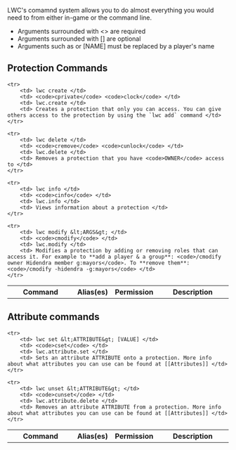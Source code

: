 LWC's comamnd system allows you to do almost everything you would need to from either in-game or the command line.

* Arguments surrounded with &lt;&gt; are required
* Arguments surrounded with [] are optional
* Arguments such as <NAME> or [NAME] must be replaced by a player's name

## Protection Commands
<table width="100%">
    <tr>
        <th width="30%">Command</td>
        <th width="15%">Alias(es)</td>
        <th width="15%">Permission</td>
        <th>Description</td>
    </tr>

    <tr>
        <td> lwc create </td>
        <td> <code>cprivate</code> <code>clock</code> </td>
        <td> lwc.create </td>
        <td> Creates a protection that only you can access. You can give others access to the protection by using the `lwc add` command </td>
    </tr>

    <tr>
        <td> lwc delete </td>
        <td> <code>cremove</code> <code>cunlock</code> </td>
        <td> lwc.delete </td>
        <td> Removes a protection that you have <code>OWNER</code> access to </td>
    </tr>

    <tr>
        <td> lwc info </td>
        <td> <code>cinfo</code> </td>
        <td> lwc.info </td>
        <td> Views information about a protection </td>
    </tr>

    <tr>
        <td> lwc modify &lt;ARGS&gt; </td>
        <td> <code>cmodify</code> </td>
        <td> lwc.modify </td>
        <td> Modifies a protection by adding or removing roles that can access it. For example to **add a player & a group**: <code>/cmodify owner Hidendra member g:mayors</code>. To **remove them**: <code>/cmodify -hidendra -g:mayors</code> </td>
    </tr>
</table>

## Attribute commands
<table width="100%">
    <tr>
        <th width="30%">Command</td>
        <th width="15%">Alias(es)</td>
        <th width="15%">Permission</td>
        <th>Description</td>
    </tr>

    <tr>
        <td> lwc set &lt;ATTRIBUTE&gt; [VALUE] </td>
        <td> <code>cset</code> </td>
        <td> lwc.attribute.set </td>
        <td> Sets an attribute ATTRIBUTE onto a protection. More info about what attributes you can use can be found at [[Attributes]] </td>
    </tr>

    <tr>
        <td> lwc unset &lt;ATTRIBUTE&gt; </td>
        <td> <code>cunset</code> </td>
        <td> lwc.attribute.delete </td>
        <td> Removes an attribute ATTRIBUTE from a protection. More info about what attributes you can use can be found at [[Attributes]] </td>
    </tr>
</table>